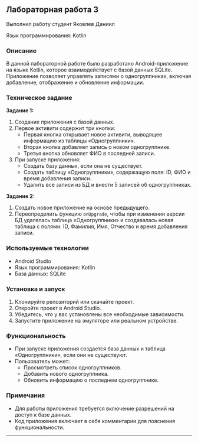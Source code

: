 ## Лабораторная работа 3

Выполнил работу студент Яковлев Даниил

Язык программирования: Kotlin

### Описание

В данной лабораторной работе было разработано Android-приложение на языке Kotlin, которое взаимодействует с базой данных SQLite. Приложение позволяет управлять записями о одногруппниках, включая добавление, отображение и обновление информации.

### Техническое задание

**Задание 1:**
1. Создание приложения с базой данных.
2. Первое активити содержит три кнопки:
   - Первая кнопка открывает новое активити, выводящее информацию из таблицы «Одногруппники».
   - Вторая кнопка добавляет запись о новом одногруппнике.
   - Третья кнопка обновляет ФИО в последней записи.
3. При запуске приложения:
   - Создать базу данных, если она не существует.
   - Создать таблицу «Одногруппники», содержащую поля: ID, ФИО и время добавления записи.
   - Удалить все записи из БД и внести 5 записей об одногруппниках.

**Задание 2:**
1. Создать новое приложение на основе предыдущего.
2. Переопределить функцию `onUpgrade`, чтобы при изменении версии БД удалялась таблица «Одногруппники» и создавалась новая таблица с полями: ID, Фамилия, Имя, Отчество и время добавления записи.

### Используемые технологии
- Android Studio
- Язык программирования: Kotlin
- База данных: SQLite

### Установка и запуск

1. Клонируйте репозиторий или скачайте проект.
2. Откройте проект в Android Studio.
3. Убедитесь, что у вас установлены все необходимые зависимости.
4. Запустите приложение на эмуляторе или реальном устройстве.

### Функциональность

- При запуске приложения создается база данных и таблица «Одногруппники», если они не существуют.
- Пользователь может:
  - Просмотреть список одногруппников.
  - Добавить нового одногруппника.
  - Обновить информацию о последнем одногруппнике.

### Примечания
- Для работы приложения требуется включение разрешений на доступ к базе данных.
- Код приложения включает в себя комментарии для пояснения функциональности.

---
